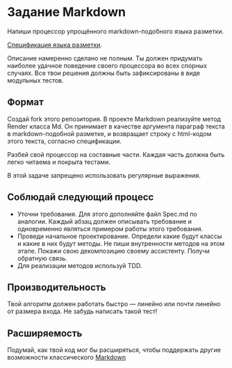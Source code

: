 # Задание Markdown 

Напиши процессор упрощённого markdown-подобного языка разметки.

[Спецификация языка разметки](Spec.md).

Описание намеренно сделано не полным.
Ты должен придумать наиболее удачное поведение своего процессора во всех спорных случаях.
Все твои решения должны быть зафиксированы в виде модульных тестов.

## Формат

Создай fork этого репозитория. В проекте Markdown реализуйте метод Render класса Md. Он принимает в качестве аргумента параграф текста в markdown-подобной разметке, и возвращает строку с html-кодом этого текста, согласно спецификации.

Разбей свой процессор на составные части. Каждая часть должна быть легко читаема и покрыта тестами.

В этой задаче запрещено использовать регулярные выражения.

## Соблюдай следующий процесс

* Уточни требования. Для этого дополняйте файл Spec.md по аналогии. 
Каждый абзац должен описывать требование и одновременно являться примером работы этого требования.
* Проведи начальное проектирование. Определи какие будут классы и какие в них будут методы. 
Не пиши внутренности методов на этом этапе. Покажи свою декомпозицию своему ассистенту. Получи обратную связь.
* Для реализации методов используй TDD.

## Производительность

Твой алгоритм должен работать быстро — линейно или почти линейно от размера входа. Не забудь написать такой тест!

## Расширяемость

Подумай, как твой код мог бы расширяться, чтобы поддержать другие возможности классического [Markdown](https://daringfireball.net/projects/markdown/syntax)
